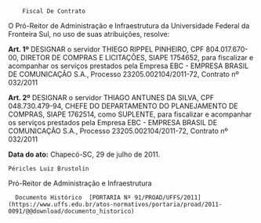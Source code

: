         Fiscal De Contrato  

O Pró-Reitor de Administração e Infraestrutura da Universidade Federal da Fronteira Sul, no uso de suas atribuições, resolve:

 **Art. 1º** DESIGNAR o servidor THIEGO RIPPEL PINHEIRO, CPF 804.017.670-00, DIRETOR DE COMPRAS E LICITAÇÕES, SIAPE 1754652, para fiscalizar e acompanhar os serviços prestados pela Empresa EBC - EMPRESA BRASIL DE COMUNICAÇÃO S.A., Processo 23205.002104/2011-72, Contrato nº 032/2011

 **Art. 2º** DESIGNAR o servidor THIAGO ANTUNES DA SILVA, CPF 048.730.479-94, CHEFE DO DEPARTAMENTO DO PLANEJAMENTO DE COMPRAS, SIAPE 1762514, como SUPLENTE, para fiscalizar e acompanhar os serviços prestados pela Empresa EBC - EMPRESA BRASIL DE COMUNICAÇÃO S.A., Processo 23205.002104/2011-72, Contrato nº 032/2011

  

   **Data do ato:** Chapecó-SC, 29 de julho de 2011.   
 

    Péricles Luiz Brustolin   
 Pró-Reitor de Administração e Infraestrutura 

      Documento Histórico  [PORTARIA Nº 91/PROAD/UFFS/2011](https://www.uffs.edu.br/atos-normativos/portaria/proad/2011-0091/@@download/documento_historico)     
      